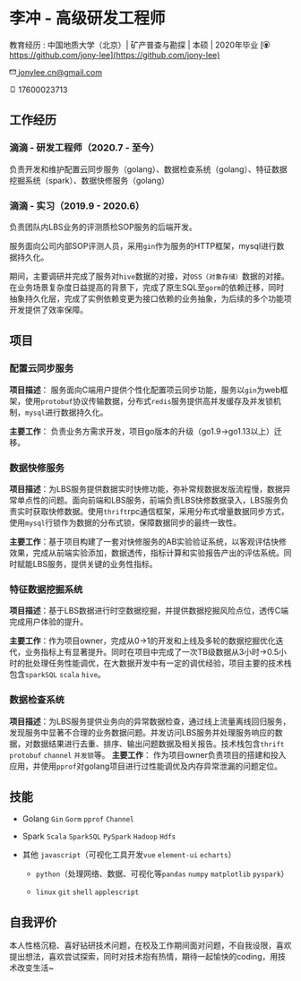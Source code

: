 # 李冲 - 高级研发工程师
教育经历 : 中国地质大学（北京）| 矿产普查与勘探 | 本硕 | 2020年毕业
[<?xml version="1.0" encoding="UTF-8"?><svg width="12" height="12" viewBox="0 0 48 48" fill="none" xmlns="http://www.w3.org/2000/svg"><path fill-rule="evenodd" clip-rule="evenodd" d="M24 4C12.9543 4 4 12.9543 4 24C4 35.0457 12.9543 44 24 44C35.0457 44 44 35.0457 44 24C44 12.9543 35.0457 4 24 4ZM0 24C0 10.7452 10.7452 0 24 0C37.2548 0 48 10.7452 48 24C48 37.2548 37.2548 48 24 48C10.7452 48 0 37.2548 0 24Z" fill="#333"/><path fill-rule="evenodd" clip-rule="evenodd" d="M19.1833 45.4716C18.9898 45.2219 18.9898 42.9973 19.1833 38.798C17.1114 38.8696 15.8024 38.7258 15.2563 38.3667C14.437 37.828 13.6169 36.1667 12.8891 34.9959C12.1614 33.8251 10.5463 33.64 9.89405 33.3783C9.24182 33.1165 9.07809 32.0496 11.6913 32.8565C14.3044 33.6634 14.4319 35.8607 15.2563 36.3745C16.0806 36.8883 18.0515 36.6635 18.9448 36.2519C19.8382 35.8403 19.7724 34.3078 19.9317 33.7007C20.1331 33.134 19.4233 33.0083 19.4077 33.0037C18.5355 33.0037 13.9539 32.0073 12.6955 27.5706C11.437 23.134 13.0581 20.2341 13.9229 18.9875C14.4995 18.1564 14.4485 16.3852 13.7699 13.6737C16.2335 13.3589 18.1347 14.1343 19.4734 16.0001C19.4747 16.0108 21.2285 14.9572 24.0003 14.9572C26.772 14.9572 27.7553 15.8154 28.5142 16.0001C29.2731 16.1848 29.88 12.7341 34.5668 13.6737C33.5883 15.5969 32.7689 18.0001 33.3943 18.9875C34.0198 19.9749 36.4745 23.1147 34.9666 27.5706C33.9614 30.5413 31.9853 32.3523 29.0384 33.0037C28.7005 33.1115 28.5315 33.2855 28.5315 33.5255C28.5315 33.8856 28.9884 33.9249 29.6465 35.6117C30.0853 36.7362 30.117 39.948 29.7416 45.247C28.7906 45.4891 28.0508 45.6516 27.5221 45.7347C26.5847 45.882 25.5669 45.9646 24.5669 45.9965C23.5669 46.0284 23.2196 46.0248 21.837 45.8961C20.9154 45.8103 20.0308 45.6688 19.1833 45.4716Z" fill="#333"/></svg> https://github.com/jony-lee](https://github.com/jony-lee)

[<?xml version="1.0" encoding="UTF-8"?><svg width="12" height="12" viewBox="0 0 48 48" fill="none" xmlns="http://www.w3.org/2000/svg"><path d="M4 39H44V24V9H24H4V24V39Z" fill="none" stroke="#333" stroke-width="4" stroke-linejoin="round"/><path d="M4 9L24 24L44 9" stroke="#333" stroke-width="4" stroke-linecap="round" stroke-linejoin="round"/><path d="M24 9H4V24" stroke="#333" stroke-width="4" stroke-linecap="round" stroke-linejoin="round"/><path d="M44 24V9H24" stroke="#333" stroke-width="4" stroke-linecap="round" stroke-linejoin="round"/></svg> jonylee.cn@gmail.com](mailto:jonylee.cn@gmail.com)

<?xml version="1.0" encoding="UTF-8"?><svg width="12" height="12" viewBox="0 0 48 48" fill="none" xmlns="http://www.w3.org/2000/svg"><rect x="11" y="4" width="26" height="40" rx="3" fill="none" stroke="#333" stroke-width="4"/><path d="M22 10L26 10" stroke="#333" stroke-width="4" stroke-linecap="round" stroke-linejoin="round"/><path d="M20 38H28" stroke="#333" stroke-width="4" stroke-linecap="round" stroke-linejoin="round"/></svg> 17600023713
## 工作经历

### 滴滴 - 研发工程师（2020.7 - 至今）
负责开发和维护配置云同步服务（golang）、数据检查系统（golang）、特征数据挖掘系统（spark）、数据快修服务（golang）

### 滴滴 - 实习（2019.9 - 2020.6）

负责团队内LBS业务的评测质检SOP服务的后端开发。

服务面向公司内部SOP评测人员，采用`gin`作为服务的HTTP框架，mysql进行数据持久化。

期间，主要调研并完成了服务对`hive`数据的对接，对`OSS（对象存储）`数据的对接。在业务场景复杂度日益提高的背景下，完成了原生SQL至`gorm`的依赖迁移，同时抽象持久化层，完成了实例依赖变更为接口依赖的业务抽象，为后续的多个功能项开发提供了效率保障。

## 项目

### 配置云同步服务

**项目描述**： 服务面向C端用户提供个性化配置项云同步功能，服务以`gin`为web框架，使用`protobuf`协议传输数据，分布式`redis`服务提供高并发缓存及并发锁机制，`mysql`进行数据持久化。

**主要工作**： 负责业务方需求开发，项目go版本的升级（go1.9->go1.13以上）迁移。

### 数据快修服务

**项目描述**：为LBS服务提供数据实时快修功能，弥补常规数据发版流程慢，数据异常单点性的问题。面向前端和LBS服务，前端负责LBS快修数据录入，LBS服务负责实时获取快修数据。使用`thrift`rpc通信框架，采用分布式增量数据同步方式，使用`mysql`行锁作为数据的分布式锁，保障数据同步的最终一致性。

**主要工作**：基于项目构建了一套对快修服务的AB实验验证系统，以客观评估快修效果，完成从前端实验添加，数据透传，指标计算和实验报告产出的评估系统。同时赋能LBS服务，提供关键的业务性指标。

### 特征数据挖掘系统

**项目描述**：基于LBS数据进行时空数据挖掘，并提供数据挖掘风险点位，透传C端完成用户体验的提升。

**主要工作**：作为项目owner，完成从0->1的开发和上线及多轮的数据挖掘优化迭代，业务指标上有显著提升。同时在项目中完成了一次TB级数据从3小时->0.5小时的批处理任务性能调优，在大数据开发中有一定的调优经验，项目主要的技术栈包含`sparkSQL` `scala` `hive`。

### 数据检查系统

**项目描述**：为LBS服务提供业务向的异常数据检查，通过线上流量离线回归服务，发现服务中显著不合理的业务数据问题。并发访问LBS服务并处理服务响应的数据，对数据结果进行去重、排序、输出问题数据及相关报告。技术栈包含`thrift` `protobuf` `channel` `并发锁`等。
**主要工作**：
作为项目owner负责项目的搭建和投入应用，并使用`pprof`对golang项目进行过性能调优及内存异常泄漏的问题定位。

## 技能

- Golang `Gin` `Gorm` `pprof` `Channel`

- Spark `Scala` `SparkSQL` `PySpark` `Hadoop` `Hdfs`

- 其他 `javascript`（可视化工具开发`vue` `element-ui` `echarts`）
  
  - `python`（处理网络、数据、可视化等`pandas` `numpy` `matplotlib` `pyspark`）
  
  - `linux` `git` `shell` `applescript` 

## 自我评价

本人性格沉稳、喜好钻研技术问题，在校及工作期间面对问题，不自我设限，喜欢提出想法，喜欢尝试探索，同时对技术抱有热情，期待一起愉快的coding，用技术改变生活~

